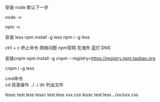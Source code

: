安装 node 默认下一步

node -v

npm -v

安装 less
npm install -g less
npm i -g less

ctrl + c 终止命令
网络问题 npm官网 在海外
蓝灯 DNS

安装cnpm
npm install -g cnpm --registry=https://registry.npm.taobao.org

cnpm i -g less


cmd命令  
cd 目录操作 ../ ./ 
dir 列出文件


lessc test.less
lessc test.less xxx.css
lessc test.less ../xx/xxx.css